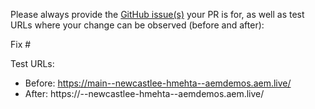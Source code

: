 Please always provide the [GitHub issue(s)](../issues) your PR is for, as well as test URLs where your change can be observed (before and after):

Fix #<gh-issue-id>

Test URLs:
- Before: https://main--newcastlee-hmehta--aemdemos.aem.live/
- After: https://<branch>--newcastlee-hmehta--aemdemos.aem.live/
